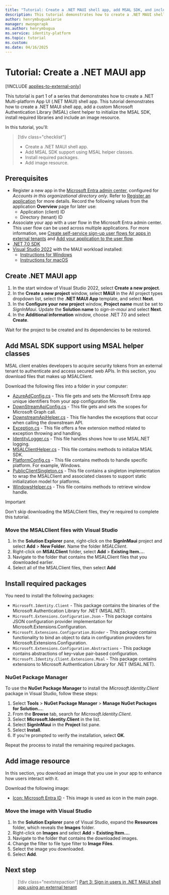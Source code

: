 ```yaml
---
title: "Tutorial: Create a .NET MAUI shell app, add MSAL SDK, and include an image resource"
description: This tutorial demonstrates how to create a .NET MAUI shell app, add MSAL SDK support via MSALClient helper, and include an image resource.
author: henrymbuguakiarie
manager: mwongerapk
ms.author: henrymbugua
ms.service: identity-platform
ms.topic: tutorial
ms.custom:
ms.date: 04/16/2025
---
```


# Tutorial: Create a .NET MAUI app

[!INCLUDE [applies-to-external-only](../external-id/includes/applies-to-external-only.md)]

This tutorial is part 1 of a series that demonstrates how to create a .NET Multi-platform App UI (.NET MAUI) shell app. This tutorial demonstrates how to create a .NET MAUI shell app, add a custom Microsoft Authentication Library (MSAL) client helper to initialize the MSAL SDK, install required libraries and include an image resource.

In this tutorial, you'll:

> [!div class="checklist"]
>
> - Create a .NET MAUI shell app.
> - Add MSAL SDK support using MSAL helper classes.
> - Install required packages.
> - Add image resource.

## Prerequisites

* Register a new app in the [Microsoft Entra admin center](https://entra.microsoft.com), configured for *Accounts in this organizational directory only*. Refer to [Register an application](quickstart-register-app.md) for more details. Record the following values from the application **Overview** page for later use:
  * Application (client) ID 
  * Directory (tenant) ID
* Associate your app with a user flow in the Microsoft Entra admin center. This user flow can be used across multiple applications. For more information, see [Create self-service sign-up user flows for apps in external tenants](../external-id/customers/how-to-user-flow-sign-up-sign-in-customers.md) and [Add your application to the user flow](../external-id/customers/how-to-user-flow-add-application.md).
* [.NET 7.0 SDK](https://dotnet.microsoft.com/download/dotnet/7.0)
* [Visual Studio 2022](https://aka.ms/vsdownloads) with the MAUI workload installed:
  * [Instructions for Windows](/dotnet/maui/get-started/installation?tabs=vswin)
  * [Instructions for macOS](/dotnet/maui/get-started/installation?tabs=vsmac)

## Create .NET MAUI app

1. In the start window of Visual Studio 2022, select **Create a new project**.
1. In the **Create a new project** window, select **MAUI** in the All project types dropdown list, select the **.NET MAUI App** template, and select **Next**.
1. In the **Configure your new project** window, **Project name** must be set to *SignInMaui*. Update the **Solution name**  to *sign-in-maui* and select **Next**.
1. In the **Additional information** window, choose .NET 7.0 and select **Create**.

Wait for the project to be created and its dependencies to be restored.

## Add MSAL SDK support using MSAL helper classes

MSAL client enables developers to acquire security tokens from an external tenant to authenticate and access secured web APIs. In this section, you download files that makes up MSALClient.

Download the following files into a folder in your computer:

- [AzureAdConfig.cs](https://github.com/Azure-Samples/ms-identity-ciam-dotnet-tutorial/blob/main/1-Authentication/2-sign-in-maui/MSALClient/AzureAdConfig.cs) - This file gets and sets the Microsoft Entra app unique identifiers from your app configuration file.
- [DownStreamApiConfig.cs](https://github.com/Azure-Samples/ms-identity-ciam-dotnet-tutorial/blob/main/1-Authentication/2-sign-in-maui/MSALClient/DownStreamApiConfig.cs) - This file gets and sets the scopes for Microsoft Graph call.
- [DownstreamApiHelper.cs](https://github.com/Azure-Samples/ms-identity-ciam-dotnet-tutorial/blob/main/1-Authentication/2-sign-in-maui/MSALClient/DownstreamApiHelper.cs) - This file handles the exceptions that occur when calling the downstream API.
- [Exception.cs](https://github.com/Azure-Samples/ms-identity-ciam-dotnet-tutorial/blob/main/1-Authentication/2-sign-in-maui/MSALClient/Exception.cs) - This file offers a few extension method related to exception throwing and handling.
- [IdentityLogger.cs](https://github.com/Azure-Samples/ms-identity-ciam-dotnet-tutorial/blob/main/1-Authentication/2-sign-in-maui/MSALClient/IdentityLogger.cs) - This file handles shows how to use MSAL.NET logging.
- [MSALClientHelper.cs](https://github.com/Azure-Samples/ms-identity-ciam-dotnet-tutorial/blob/main/1-Authentication/2-sign-in-maui/MSALClient/MSALClientHelper.cs) - This file contains methods to initialize MSAL SDK.
- [PlatformConfig.cs](https://github.com/Azure-Samples/ms-identity-ciam-dotnet-tutorial/blob/main/1-Authentication/2-sign-in-maui/MSALClient/PlatformConfig.cs) - This file contains methods to handle specific platform. For example, Windows.
- [PublicClientSingleton.cs](https://github.com/Azure-Samples/ms-identity-ciam-dotnet-tutorial/blob/main/1-Authentication/2-sign-in-maui/MSALClient/PublicClientSingleton.cs) - This file contains a singleton implementation to wrap the MSALClient and associated classes to support static initialization model for platforms.
- [WindowsHelper.cs](https://github.com/Azure-Samples/ms-identity-ciam-dotnet-tutorial/blob/main/1-Authentication/2-sign-in-maui/MSALClient/WindowsHelper.cs) - This file contains methods to retrieve window handle.

> [!IMPORTANT]
> Don't skip downloading the MSALClient files, they're required to complete this tutorial.

### Move the MSALClient files with Visual Studio

1. In the **Solution Explorer** pane, right-click on the **SignInMaui** project and select **Add** > **New Folder**. Name the folder *MSALClient*.
1. Right-click on **MSALClient** folder, select **Add** > **Existing Item...**.
1. Navigate to the folder that contains the MSALClient files that you downloaded earlier.
1. Select all of the MSALClient files, then select **Add**

## Install required packages

You need to install the following packages:

- `Microsoft.Identity.Client` - This package contains the binaries of the Microsoft Authentication Library for .NET (MSAL.NET).
- `Microsoft.Extensions.Configuration.Json` - This package contains JSON configuration provider implementation for Microsoft.Extensions.Configuration.
- `Microsoft.Extensions.Configuration.Binder` - This package contains functionality to bind an object to data in configuration providers for Microsoft.Extensions.Configuration.
- `Microsoft.Extensions.Configuration.Abstractions` - This package contains abstractions of key-value pair-based configuration.
- `Microsoft.Identity.Client.Extensions.Msal` - This package contains extensions to Microsoft Authentication Library for .NET (MSAL.NET).

### NuGet Package Manager

To use the **NuGet Package Manager** to install the *Microsoft.Identity.Client* package in Visual Studio, follow these steps:

1. Select **Tools** > **NuGet Package Manager** > **Manage NuGet Packages for Solution...**.
1. From the **Browse** tab, search for *Microsoft.Identity.Client*.
1. Select **Microsoft.Identity.Client** in the list.
1. Select **SignInMaui** in the **Project** list pane.
1. Select **Install**.
1. If you're prompted to verify the installation, select **OK**.

Repeat the process to install the remaining required packages.

## Add image resource

In this section, you download an image that you use in your app to enhance how users interact with it.

Download the following image:

- [Icon: Microsoft Entra ID](https://github.com/Azure-Samples/ms-identity-ciam-dotnet-tutorial/blob/main/1-Authentication/2-sign-in-maui/Resources/Images/azure_active_directory.png) - This image is used as icon in the main page.

### Move the image with Visual Studio

1. In the **Solution Explorer** pane of Visual Studio, expand the **Resources** folder, which reveals the **Images** folder.
1. Right-click on **Images** and select **Add** > **Existing Item...**.
1. Navigate to the folder that contains the downloaded images.
1. Change the filter to file type filter to **Image Files**.
1. Select the image you downloaded.
1. Select **Add**.

## Next step

> [!div class="nextstepaction"]
> [Part 3: Sign in users in .NET MAUI shell app using an external tenant](tutorial-desktop-app-maui-sign-in-sign-out.md)
